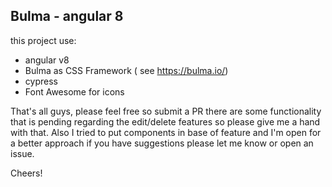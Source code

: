 ## Bulma - angular 8
this project use:

* angular v8
* Bulma as CSS Framework ( see https://bulma.io/)
* cypress
* Font Awesome for icons

That's all guys, please feel free so submit a PR there are some functionality that is pending regarding the edit/delete features so please give me a hand with that. Also I tried to put components in base of feature and I'm open for a better approach if you have suggestions please let me know or open an issue.

Cheers!
